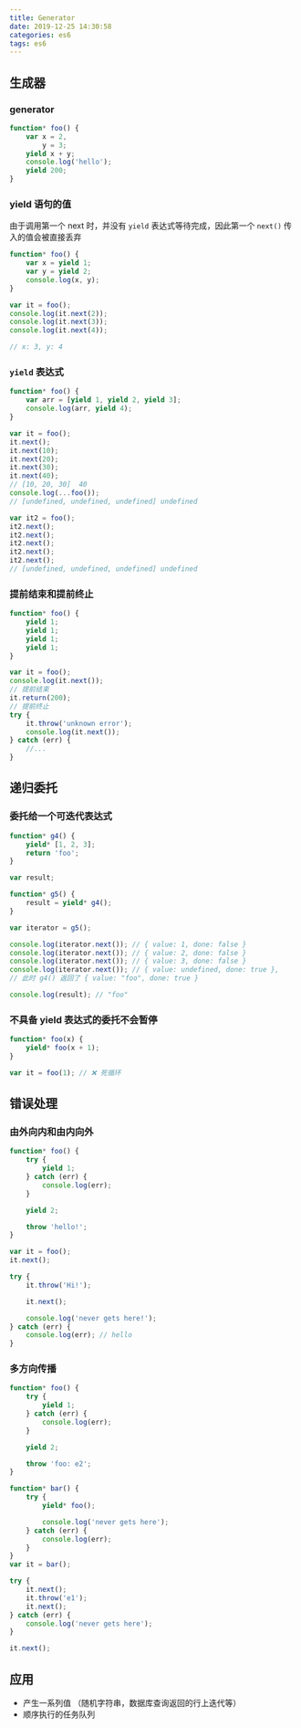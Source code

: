 ```yaml
---
title: Generator
date: 2019-12-25 14:30:58
categories: es6
tags: es6
---
```


## 生成器

### generator

```javascript
function* foo() {
    var x = 2,
        y = 3;
    yield x + y;
    console.log('hello');
    yield 200;
}
```

### yield 语句的值

由于调用第一个 next 时，并没有 `yield` 表达式等待完成，因此第一个 `next()` 传入的值会被直接丢弃

```javascript
function* foo() {
    var x = yield 1;
    var y = yield 2;
    console.log(x, y);
}

var it = foo();
console.log(it.next(2));
console.log(it.next(3));
console.log(it.next(4));

// x: 3, y: 4
```

### `yield` 表达式

```javascript
function* foo() {
    var arr = [yield 1, yield 2, yield 3];
    console.log(arr, yield 4);
}

var it = foo();
it.next();
it.next(10);
it.next(20);
it.next(30);
it.next(40);
// [10, 20, 30]  40
console.log(...foo());
// [undefined, undefined, undefined] undefined

var it2 = foo();
it2.next();
it2.next();
it2.next();
it2.next();
it2.next();
// [undefined, undefined, undefined] undefined
```

### 提前结束和提前终止

```javascript
function* foo() {
    yield 1;
    yield 1;
    yield 1;
    yield 1;
}

var it = foo();
console.log(it.next());
// 提前结束
it.return(200);
// 提前终止
try {
    it.throw('unknown error');
    console.log(it.next());
} catch (err) {
    //...
}
```

## 递归委托

### 委托给一个可迭代表达式

```javascript
function* g4() {
    yield* [1, 2, 3];
    return 'foo';
}

var result;

function* g5() {
    result = yield* g4();
}

var iterator = g5();

console.log(iterator.next()); // { value: 1, done: false }
console.log(iterator.next()); // { value: 2, done: false }
console.log(iterator.next()); // { value: 3, done: false }
console.log(iterator.next()); // { value: undefined, done: true },
// 此时 g4() 返回了 { value: "foo", done: true }

console.log(result); // "foo"
```

### 不具备 yield 表达式的委托不会暂停

```javascript
function* foo(x) {
    yield* foo(x + 1);
}

var it = foo(1); // ❌ 死循环
```

## 错误处理

### 由外向内和由内向外

```javascript
function* foo() {
    try {
        yield 1;
    } catch (err) {
        console.log(err);
    }

    yield 2;

    throw 'hello!';
}

var it = foo();
it.next();

try {
    it.throw('Hi!');

    it.next();

    console.log('never gets here!');
} catch (err) {
    console.log(err); // hello
}
```

### 多方向传播

```javascript
function* foo() {
    try {
        yield 1;
    } catch (err) {
        console.log(err);
    }

    yield 2;

    throw 'foo: e2';
}

function* bar() {
    try {
        yield* foo();

        console.log('never gets here');
    } catch (err) {
        console.log(err);
    }
}
var it = bar();

try {
    it.next();
    it.throw('e1');
    it.next();
} catch (err) {
    console.log('never gets here');
}

it.next();
```

## 应用

-   产生一系列值 （随机字符串，数据库查询返回的行上迭代等）
-   顺序执行的任务队列

